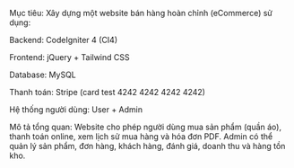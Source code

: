Mục tiêu:
Xây dựng một website bán hàng hoàn chỉnh (eCommerce) sử dụng:

Backend: CodeIgniter 4 (CI4)

Frontend: jQuery + Tailwind CSS

Database: MySQL

Thanh toán: Stripe (card test 4242 4242 4242 4242)

Hệ thống người dùng: User + Admin

Mô tả tổng quan:
Website cho phép người dùng mua sản phẩm (quần áo), thanh toán online, xem lịch sử mua hàng và hóa đơn PDF.
Admin có thể quản lý sản phẩm, đơn hàng, khách hàng, đánh giá, doanh thu và hàng tồn kho.